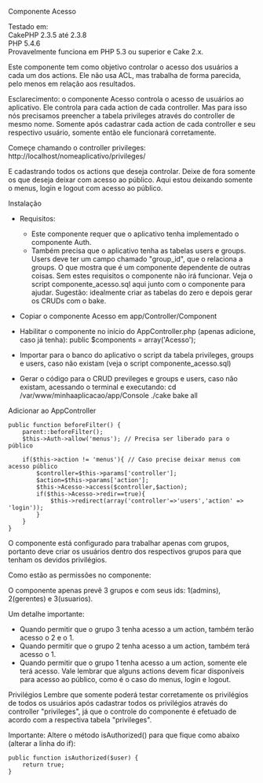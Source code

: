Componente Acesso

Testado em:<br>
CakePHP 2.3.5 até 2.3.8<br>
PHP 5.4.6<br>
Provavelmente funciona em PHP 5.3 ou superior e Cake 2.x.<br>

Este componente tem como objetivo controlar o acesso dos usuários a cada um dos actions.
Ele não usa ACL, mas trabalha de forma parecida, pelo menos em relação aos resultados.

Esclarecimento: o componente Acesso controla o acesso de usuários ao aplicativo. Ele controla para cada action de cada controller. Mas para isso nós precisamos preencher a tabela privileges através do controller de mesmo nome. Somente após cadastrar cada action de cada controller e seu respectivo usuário, somente então ele funcionará corretamente.

Começe chamando o controller privileges:
http://localhost/nomeaplicativo/privileges/

E cadastrando todos os actions que deseja controlar. Deixe de fora somente os que deseja deixar com acesso ao público. Aqui estou deixando somente o menus, login e logout com acesso ao público.

Instalação

- Requisitos:
	- Este componente requer que o aplicativo tenha implementado o componente Auth.
	- Também precisa que o aplicativo tenha as tabelas users e groups. Users deve ter um campo chamado
	 "group_id", que o relaciona a groups. O que mostra que é um componente dependente de outras coisas.
	Sem estes requisitos o componente não irá funcionar. Veja o script componente_acesso.sql
	 aqui junto com o componente para ajudar.
	Sugestão: idealmente criar as tabelas do zero e depois gerar os CRUDs com o bake.

- Copiar o componente Acesso em app/Controller/Component

- Habilitar o componente no início do AppController.php (apenas adicione, caso já tenha):
	public $components = array('Acesso');

- Importar para o banco do aplicativo o script da tabela privileges, groups e users, caso não existam 
	(veja o script componente_acesso.sql)

- Gerar o código para o CRUD previleges e groups e users, caso não existam, acessando o terminal e executando:
cd /var/www/minhaaplicacao/app/Console
./cake bake all

Adicionar ao AppController

	public function beforeFilter() {
		parent::beforeFilter();
		$this->Auth->allow('menus'); // Precisa ser liberado para o público

		if($this->action != 'menus'){ // Caso precise deixar menus com acesso público
			$controller=$this->params['controller'];
			$action=$this->params['action'];
			$this->Acesso->access($controller,$action);
			if($this->Acesso->redir==true){
				$this->redirect(array('controller'=>'users','action' => 'login'));
			}
		}
	}

O componente está configurado para trabalhar apenas com grupos, portanto deve criar os usuários dentro dos respectivos grupos para que tenham os devidos privilégios.

Como estão as permissões no componente:

O componente apenas prevê 3 grupos e com seus ids: 1(admins), 2(gerentes) e 3(usuarios).

Um detalhe importante:
- Quando permitir que o grupo 3 tenha acesso a um action, também terão acesso o 2 e o 1.
- Quando permitir que o grupo 2 tenha acesso a um action, também terá acesso o 1.
- Quando permitir que o grupo 1 tenha acesso a um action, somente ele terá acesso.
Vale lembrar que alguns actions devem ficar disponíveis para acesso ao público, como é o caso do menus, login e logout.

Privilégios
Lembre que somente poderá testar corretamente os privilégios de todos os usuários após cadastrar todos os privilégios através do controller "privileges", já que o controle do componente é efetuado de acordo com a respectiva tabela "privileges".

Importante:
Altere o método isAuthorized() para que fique como abaixo (alterar a linha do if):

	public function isAuthorized($user) {
	    return true;
	}


